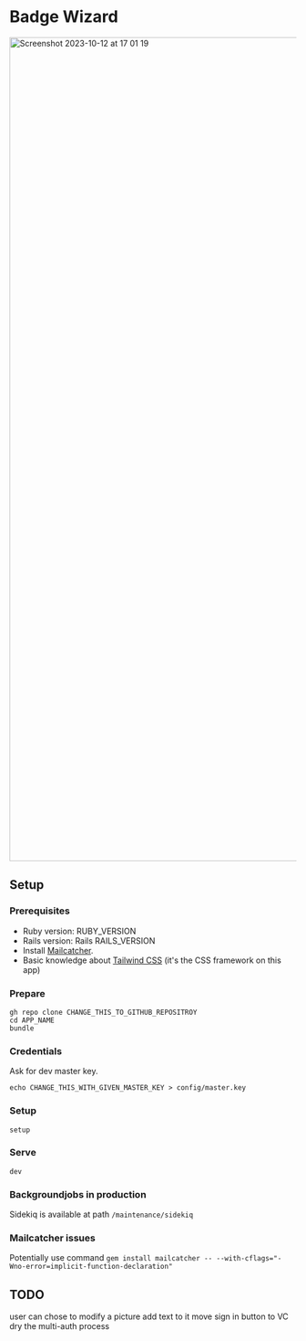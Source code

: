 # Badge Wizard
<img width="1443" alt="Screenshot 2023-10-12 at 17 01 19" src="https://github.com/francoisedumas/badge_wizard/assets/33062224/41ea53b2-db6f-43eb-a07b-6d7338f52a94">


## Setup

### Prerequisites

- Ruby version: RUBY_VERSION
- Rails version: Rails RAILS_VERSION
- Install [Mailcatcher](https://mailcatcher.me/).
- Basic knowledge about [Tailwind CSS](https://tailwindcss.com/docs) (it's the CSS framework on this app)


### Prepare

```
gh repo clone CHANGE_THIS_TO_GITHUB_REPOSITROY
cd APP_NAME
bundle
```

### Credentials

Ask for dev master key.

```
echo CHANGE_THIS_WITH_GIVEN_MASTER_KEY > config/master.key
```

### Setup

```
setup
```

### Serve

```
dev
```

### Backgroundjobs in production

Sidekiq is available at path `/maintenance/sidekiq`

### Mailcatcher issues
Potentially use command `gem install mailcatcher -- --with-cflags="-Wno-error=implicit-function-declaration"`

## TODO
user can chose to modify a picture add text to it
move sign in button to VC
dry the multi-auth process
